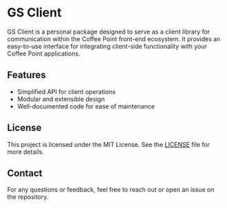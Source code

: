 # GS Client

GS Client is a personal package designed to serve as a client library for communication within the Coffee Point front-end ecosystem. It provides an easy-to-use interface for integrating client-side functionality with your Coffee Point applications.

## Features

- Simplified API for client operations
- Modular and extensible design
- Well-documented code for ease of maintenance

## License

This project is licensed under the MIT License. See the [LICENSE](LICENSE) file for more details.

## Contact

For any questions or feedback, feel free to reach out or open an issue on the repository.
